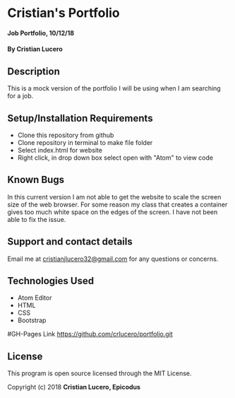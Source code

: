 # Cristian's Portfolio

#### Job Portfolio, 10/12/18

#### By Cristian Lucero

## Description

This is a mock version of the portfolio I will be using when I am searching for a job.

## Setup/Installation Requirements

* Clone this repository from github
* Clone repository in terminal to make file folder
* Select index.html for website
* Right click, in drop down box select open with "Atom" to view code


## Known Bugs

In this current version I am not able to get the website to scale the screen size of the web browser. For some reason my class that creates a container gives too much white space on the edges of the screen.
I have not been able to fix the issue.

## Support and contact details
Email me at cristianjlucero32@gmail.com for any questions or concerns.


## Technologies Used

- Atom Editor
- HTML
- CSS
- Bootstrap

#GH-Pages Link
https://github.com/crlucero/portfolio.git

## License

This program is open source licensed through the MIT License.

Copyright (c) 2018 **Cristian Lucero, Epicodus**
